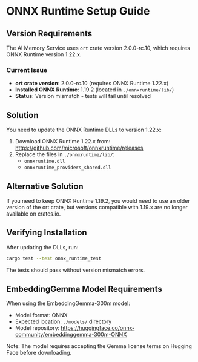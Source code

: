 # ONNX Runtime Setup Guide

## Version Requirements

The AI Memory Service uses `ort` crate version 2.0.0-rc.10, which requires ONNX Runtime version 1.22.x.

### Current Issue
- **ort crate version**: 2.0.0-rc.10 (requires ONNX Runtime 1.22.x)
- **Installed ONNX Runtime**: 1.19.2 (located in `./onnxruntime/lib/`)
- **Status**: Version mismatch - tests will fail until resolved

## Solution

You need to update the ONNX Runtime DLLs to version 1.22.x:

1. Download ONNX Runtime 1.22.x from: https://github.com/microsoft/onnxruntime/releases
2. Replace the files in `./onnxruntime/lib/`:
   - `onnxruntime.dll`
   - `onnxruntime_providers_shared.dll`

## Alternative Solution

If you need to keep ONNX Runtime 1.19.2, you would need to use an older version of the ort crate, but versions compatible with 1.19.x are no longer available on crates.io.

## Verifying Installation

After updating the DLLs, run:
```bash
cargo test --test onnx_runtime_test
```

The tests should pass without version mismatch errors.

## EmbeddingGemma Model Requirements

When using the EmbeddingGemma-300m model:
- Model format: ONNX
- Expected location: `./models/` directory
- Model repository: https://huggingface.co/onnx-community/embeddinggemma-300m-ONNX

Note: The model requires accepting the Gemma license terms on Hugging Face before downloading.